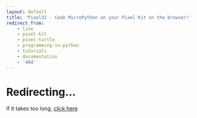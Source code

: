 ```yaml
---
layout: default
title: 'Pixel32 - Code MicroPython on your Pixel Kit on the browser!'
redirect_from:
    - live
    - pixel-kit
    - pixel-turtle
    - programming-in-python
    - tutorials
    - documentation
    - '404'
---
```

# Redirecting...

If it takes too long, [click here](https://murilopolese.github.io/kano-pixel-kit-pixel32-docs/)

<script>
window.location = 'https://murilopolese.github.io/kano-pixel-kit-pixel32-docs/'
</script>
